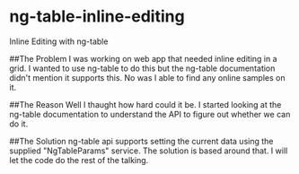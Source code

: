 # ng-table-inline-editing
Inline Editing with ng-table

##The Problem
I was working on web app that needed inline editing in a grid. I wanted to use ng-table to do this but the ng-table documentation didn't mention it supports this. No was I able to find any online samples on it. 

##The Reason
Well I thaught how hard could it be. I started looking at the ng-table documentation to understand the API to figure out whether we can do it.

##The Solution
ng-table api supports setting the current data using the supplied "NgTableParams" service. The solution is based around that. I will let the code do the rest of the talking. 







